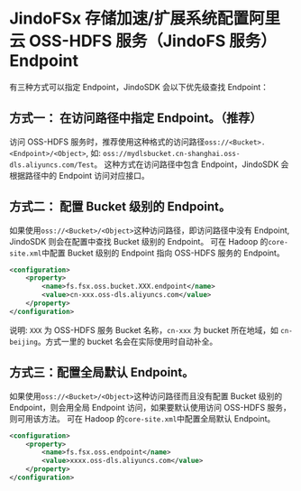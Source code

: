 # JindoFSx 存储加速/扩展系统配置阿里云 OSS-HDFS 服务（JindoFS 服务）Endpoint

有三种方式可以指定 Endpoint，JindoSDK 会以下优先级查找 Endpoint：
## 方式一： 在访问路径中指定 Endpoint。（推荐）

访问 OSS-HDFS 服务时，推荐使用这种格式的访问路径`oss://<Bucket>.<Endpoint>/<Object>`, 如: `oss://mydlsbucket.cn-shanghai.oss-dls.aliyuncs.com/Test`。
这种方式在访问路径中包含 Endpoint，JindoSDK 会根据路径中的 Endpoint 访问对应接口。

## 方式二： 配置 Bucket 级别的 Endpoint。

如果使用`oss://<Bucket>/<Object>`这种访问路径，即访问路径中没有 Endpoint, JindoSDK 则会在配置中查找 Bucket 级别的 Endpoint。
可在 Hadoop 的`core-site.xml`中配置 Bucket 级别的 Endpoint 指向 OSS-HDFS 服务的 Endpoint。
```xml
<configuration>
    <property>
        <name>fs.fsx.oss.bucket.XXX.endpoint</name>
        <value>cn-xxx.oss-dls.aliyuncs.com</value>
    </property>
</configuration>
```
说明: `XXX` 为 OSS-HDFS 服务 Bucket 名称，`cn-xxx` 为 bucket 所在地域，如 `cn-beijing`。方式一里的 bucket 名会在实际使用时自动补全。

## 方式三：配置全局默认 Endpoint。

如果使用`oss://<Bucket>/<Object>`这种访问路径而且没有配置 Bucket 级别的 Endpoint，则会用全局 Endpoint 访问，如果要默认使用访问 OSS-HDFS 服务，则可用该方法。
可在 Hadoop 的`core-site.xml`中配置全局默认 Endpoint。
```xml
<configuration>
    <property>
        <name>fs.fsx.oss.endpoint</name>
        <value>xxxx.oss-dls.aliyuncs.com</value>
    </property>
</configuration>
```
